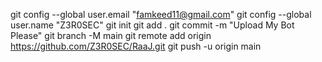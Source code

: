 git config --global user.email "famkeed11@gmail.com"
git config --global user.name "Z3R0SEC"
git init
git add .
git commit -m "Upload My Bot Please"
git branch -M main
git remote add origin https://github.com/Z3R0SEC/RaaJ.git
git push -u origin main
